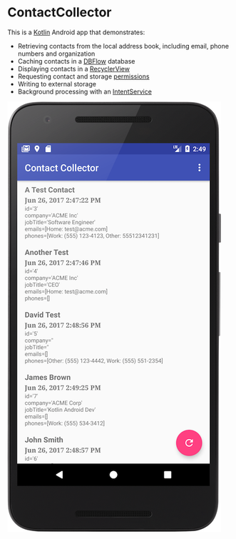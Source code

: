 # ContactCollector

This is a [Kotlin](https://kotlinlang.org/docs/reference/android-overview.html) Android app that demonstrates:

- Retrieving contacts from the local address book, including email, phone numbers and organization
- Caching contacts in a [DBFlow](https://github.com/Raizlabs/DBFlow) database
- Displaying contacts in a [RecyclerView](https://developer.android.com/training/material/lists-cards.html)
- Requesting contact and storage [permissions](https://developer.android.com/training/permissions/requesting.html)
- Writing to external storage
- Background processing with an [IntentService](https://developer.android.com/reference/android/app/IntentService.html)

![alt text](https://github.com/tuckercr/ContactCollector/blob/master/screenshot/device-2017-06-26-145007.png "Screenshot")
